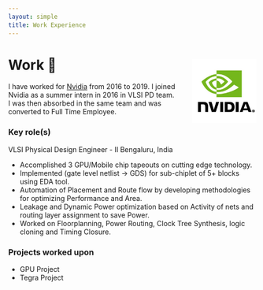 ```yaml
---
layout: simple
title: Work Experience
---
```


<style>
.hero-body .column {
	margin-bottom: 180px;
}

.hero-body .tagline {
	font-size: 18px;
	margin-top: 5px;
}

#self-photo {
	margin-top: 30px;
	margin-left: 30px;
	border-radius: 0%;
	width: 130px;
}
</style>

<img id="self-photo" src="/nvidia.jpg" align="right">

# Work 🏦  
I have worked for [Nvidia](https://www.nvidia.com/en-us/) from 2016 to 2019. I joined Nvidia as a summer intern in 2016 in VLSI PD team. I was then absorbed in the same team and was converted to Full Time Employee. 


### Key role(s)
VLSI Physical Design Engineer - II Bengaluru, India
- Accomplished 3 GPU/Mobile chip tapeouts on cutting edge technology.
- Implemented (gate level netlist -> GDS) for sub-chiplet of 5+ blocks using EDA tool.
- Automation of Placement and Route flow by developing methodologies for optimizing Performance and Area.
- Leakage and Dynamic Power optimization based on Activity of nets and routing layer assignment to save Power.
- Worked on Floorplanning, Power Routing, Clock Tree Synthesis, logic cloning and Timing Closure.

### Projects worked upon
- GPU Project 
- Tegra Project 

